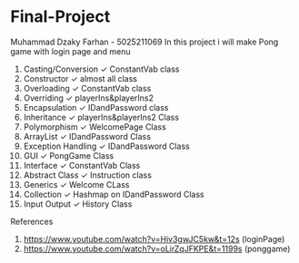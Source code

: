 # Final-Project

Muhammad Dzaky Farhan - 5025211069
In this project i will make Pong game with login page and menu

1. Casting/Conversion ✓ ConstantVab class
2. Constructor ✓ almost all class
3. Overloading ✓ ConstantVab class
4. Overriding ✓ playerIns&playerIns2
5. Encapsulation ✓ IDandPassword class
6. Inheritance ✓ playerIns&playerIns2 Class
7. Polymorphism ✓ WelcomePage Class
8. ArrayList ✓ IDandPassword Class
9. Exception Handling ✓ IDandPassword Class
10. GUI ✓ PongGame Class
11. Interface ✓ ConstantVab Class
12. Abstract Class ✓ Instruction class
13. Generics ✓ Welcome CLass
14. Collection ✓ Hashmap on IDandPassword Class
15. Input Output ✓ History Class

References
1. https://www.youtube.com/watch?v=Hiv3gwJC5kw&t=12s (loginPage)
2. https://www.youtube.com/watch?v=oLirZqJFKPE&t=1199s (ponggame)
